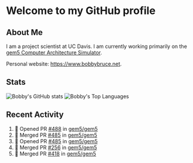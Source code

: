 # Welcome to my GitHub profile

## About Me

I am a project scientist at UC Davis. I am currently working primarily on the [gem5 Computer Architecture Simulator](https://github.com/gem5).

Personal website: <https://www.bobbybruce.net>.

## Stats

![Bobby's GitHub stats](https://github-readme-stats.vercel.app/api?username=bobbyrbruce&show_icons=true&theme=responsive&include_all_commits=true&count_private=true&show=reviews&disable_animations=true)
![Bobby's Top Languages ](https://github-readme-stats.vercel.app/api/top-langs/?username=bobbyrbruce&layout=compact&theme=responsive&count_private=true&langs_count=10&disable_animations=true)

## Recent Activity

<!--START_SECTION:activity-->
1. 💪 Opened PR [#488](https://github.com/gem5/gem5/pull/488) in [gem5/gem5](https://github.com/gem5/gem5)
2. 🎉 Merged PR [#485](https://github.com/gem5/gem5/pull/485) in [gem5/gem5](https://github.com/gem5/gem5)
3. 💪 Opened PR [#485](https://github.com/gem5/gem5/pull/485) in [gem5/gem5](https://github.com/gem5/gem5)
4. 🎉 Merged PR [#256](https://github.com/gem5/gem5/pull/256) in [gem5/gem5](https://github.com/gem5/gem5)
5. 🎉 Merged PR [#418](https://github.com/gem5/gem5/pull/418) in [gem5/gem5](https://github.com/gem5/gem5)
<!--END_SECTION:activity-->
